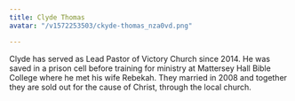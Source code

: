 ```yaml
---
title: Clyde Thomas
avatar: "/v1572253503/ckyde-thomas_nza0vd.png"

---
```

Clyde has served as Lead Pastor of Victory Church since 2014. He was saved in a prison cell before training for ministry at Mattersey Hall Bible College where he met his wife Rebekah. They married in 2008 and together they are sold out for the cause of Christ, through the local church.
